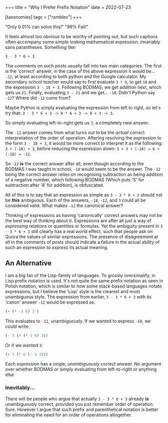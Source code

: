 +++
title = "Why I Prefer Prefix Notation"
date = 2022-07-23

[taxonomies]
tags = ["rambles"]
+++

"Only 0.01% can solve this!" "99% Fail!"

It feels almost too obvious to be worthy of pointing out, but such captions often accompany some simple looking mathematical expression, invariably sans parantheses. Something like:

`3 - 3 * 6 + 3`

<!-- more -->


The comments on such posts usually fall into two main categories. The first is the 'correct' answer, in the case of the above expression it would be... `-12`, at least according to both python and the Google calculator. My secondary school teacher would say to first evaluate `3 * 6`, to get `18` and the expression `3 - 18 + 3`. Following BODMAS, we get addition next, which gets us `21`. Finally, evaluating `3 - 21` and we get... `-18`. Didn't Python say `-12`? Where did `-12` come from?

Maybe Python is simply evaluating the expression from left to right, so let's try that: `3 - 3 * 6 + 3 -> 0 * 6 + 3 -> 0 + 3 -> 3`. 

So simply evaluating left-to-right gets us `3`, a completely new answer.

The `-12` answer comes from what turns out to be the *actual* correct interpretation of the order of operation. Aftering resolving the expression to the form `3 - 18 + 3`, it would be more correct to interpret it as the following: `3 + (-18) + 3`, before reducing the expression down: `3 + 3 + (-18) = 6 + (-18) = -12`.

So `-12` **is** the correct answer after all, even though according to the BODMAS I was taught in school, `-18` would seem to be the answer. The `-12` being the correct answer relies on recognising subtraction as being addition of a negative number, which following BODMAS (Which puts 'S' for subtraction after 'A' for addition), is obfuscated.

All of this is to say that an expression as simple as `3 - 3 * 6 + 3` should not be **this** ambiguous. Each of the answers, `-18`, `-12`, and `3` could all be considered valid. What makes `-12` the canonical answer? 

Thinking of expressions as having 'canonically' correct answers may not be the best way of thinking about it. Expressions are after all just a way of *expressing* relations or quantities or formulas. Yet the ambiguity present in `3 - 3 * 6 + 3` still clearly has a real world effect, such that people ask on Quora the values of similar expressions. The presence of disagreement at all in the comments of posts should indicate a failure in the actual ability of such an expression to *express* its actual meaning. 

## An Alternative

I am a big fan of the Lisp-family of languages. To grossly oversimplify, in Lisp prefix notation is used. It's not quite the same prefix notation as seen in Polish notation, which is similar to how some stack-based languages notate expressions, but I believe the 'Lisp' style is the clearest and most unambiguous style. The expression from earlier, `3 - 3 * 6 + 3` with its 'canon' answer `-12` would be expressed as:

```lisp
(+ (* -3 6) 3 )
```

This evaluates to `-12`, unambiguously. If we wanted to express `-18`, we could write:

```lisp
(- 3 (+ (* 3 6) 3))
```

Or if we wanted `3`:

```lisp
(+ 3 (* 6 (- 3 3)))
```

Each expression has a single, *unambiguously* correct answer. No argument over whether BODMAS or simply evaluating from left-to-right or anything else. 

### Inevitably...

There will be people who argue that actually `3 - 3 * 6 + 3` already **is** unambiguously correct, provided you just remember order of operation. Sure. However I argue that such prefix and parenthetical notation is better for eliminating the need for an order of operations altogether.
